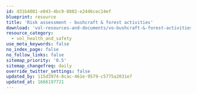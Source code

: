 ```yaml
---
id: d31b4081-e043-4bc9-8802-e2446cec14ef
blueprint: resource
title: 'Risk assessment - bushcraft & forest activities'
download: 'vol-resources-and-documents/vo-bushcraft-&-forest-activities-risk-assessment.pdf'
resource_category:
  - vol_health_and_safety
use_meta_keywords: false
no_index_page: false
no_follow_links: false
sitemap_priority: '0.5'
sitemap_changefreq: daily
override_twitter_settings: false
updated_by: 115d3974-8cac-461e-9579-c5775a2031e7
updated_at: 1666197721
---
```


